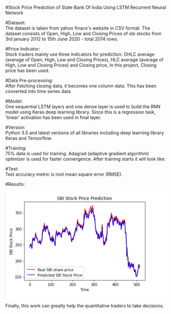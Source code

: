 #Stock Price Prediction of State Bank Of India  Using  LSTM Recurrent Neural Network


#Dataset:<br />
The dataset is taken from yahoo finace's website in CSV format. The dataset consists of Open, High, Low and Closing Prices of sbi stocks from 3rd january 2012 to 15th June 2020 - total 2074 rows.

#Price Indicator:<br />
Stock traders mainly use three indicators for prediction: OHLC average (average of Open, High, Low and Closing Prices), HLC average (average of High, Low and Closing Prices) and Closing price, In this project, Closing price  has been used.

#Data Pre-processing:<br />
After Fetching closing data, it becomes one column data. This has been converted into  time series data

#Model:<br />
One sequential LSTM layers  and one dense layer is used to build the RNN model using Keras deep learning library. Since this is a regression task, 'linear' activation has been used in final layer.

#Version:<br />
Python 3.5 and latest versions of all libraries including deep learning library Keras and Tensorflow.

#Training:<br />
75% data is used for training. Adagrad (adaptive gradient algorithm) optimizer is used for faster convergence. After training starts it will look like:


#Test:<br />
Test accuracy metric is root mean square error (RMSE).

#Results:<br />

![Image of Prediction](https://github.com/Meet0067/SBI-share-price-prediction-using-LSTM/blob/master/sbi.PNG)


Finally, this work can greatly help the quantitative traders to take decisions.
